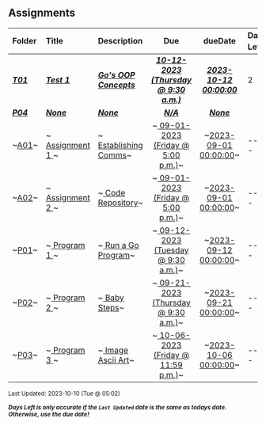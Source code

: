## Assignments

| Folder | Title | Description | Due | dueDate | Days Left<sup>*</sup> |
|:------|:------|:------|:-----:|:-----:|-----|
| ***<a href="https://github.com/rugbyprof/4143-PLC/tree/master/Assignments/T01">T01</a>*** | ***<a href="https://github.com/rugbyprof/4143-PLC/tree/master/Assignments/T01"> Test 1 </a>*** | ***<a href="https://github.com/rugbyprof/4143-PLC/tree/master/Assignments/T01"> Go's OOP Concepts</a>*** | ***<a href="https://github.com/rugbyprof/4143-PLC/tree/master/Assignments/T01"> 10-12-2023 (Thursday @ 9:30 a.m.)</a>*** | ***<a href="https://github.com/rugbyprof/4143-PLC/tree/master/Assignments/T01">2023-10-12 00:00:00</a>*** | 2 |
| ***<a href="https://github.com/rugbyprof/4143-PLC/tree/master/Assignments/P04">P04</a>*** | ***<a href="https://github.com/rugbyprof/4143-PLC/tree/master/Assignments/P04">None</a>*** | ***<a href="https://github.com/rugbyprof/4143-PLC/tree/master/Assignments/P04">None</a>*** | ***<a href="https://github.com/rugbyprof/4143-PLC/tree/master/Assignments/P04">N/A</a>*** | ***<a href="https://github.com/rugbyprof/4143-PLC/tree/master/Assignments/P04">None</a>*** |  |
| ~<a href="https://github.com/rugbyprof/4143-PLC/tree/master/Assignments/A01">A01</a>~ | ~<a href="https://github.com/rugbyprof/4143-PLC/tree/master/Assignments/A01"> Assignment 1 </a>~ | ~<a href="https://github.com/rugbyprof/4143-PLC/tree/master/Assignments/A01"> Establishing Comms</a>~ | ~<a href="https://github.com/rugbyprof/4143-PLC/tree/master/Assignments/A01"> 09-01-2023 (Friday @ 5:00 p.m.)</a>~ | ~<a href="https://github.com/rugbyprof/4143-PLC/tree/master/Assignments/A01">2023-09-01 00:00:00</a>~ | ---- |
| ~<a href="https://github.com/rugbyprof/4143-PLC/tree/master/Assignments/A02">A02</a>~ | ~<a href="https://github.com/rugbyprof/4143-PLC/tree/master/Assignments/A02"> Assignment 2 </a>~ | ~<a href="https://github.com/rugbyprof/4143-PLC/tree/master/Assignments/A02"> Code Repository</a>~ | ~<a href="https://github.com/rugbyprof/4143-PLC/tree/master/Assignments/A02"> 09-01-2023 (Friday @ 5:00 p.m.)</a>~ | ~<a href="https://github.com/rugbyprof/4143-PLC/tree/master/Assignments/A02">2023-09-01 00:00:00</a>~ | ---- |
| ~<a href="https://github.com/rugbyprof/4143-PLC/tree/master/Assignments/P01">P01</a>~ | ~<a href="https://github.com/rugbyprof/4143-PLC/tree/master/Assignments/P01"> Program 1 </a>~ | ~<a href="https://github.com/rugbyprof/4143-PLC/tree/master/Assignments/P01"> Run a Go Program</a>~ | ~<a href="https://github.com/rugbyprof/4143-PLC/tree/master/Assignments/P01"> 09-12-2023 (Tuesday @ 9:30 a.m.)</a>~ | ~<a href="https://github.com/rugbyprof/4143-PLC/tree/master/Assignments/P01">2023-09-12 00:00:00</a>~ | ---- |
| ~<a href="https://github.com/rugbyprof/4143-PLC/tree/master/Assignments/P02">P02</a>~ | ~<a href="https://github.com/rugbyprof/4143-PLC/tree/master/Assignments/P02"> Program 2 </a>~ | ~<a href="https://github.com/rugbyprof/4143-PLC/tree/master/Assignments/P02"> Baby Steps</a>~ | ~<a href="https://github.com/rugbyprof/4143-PLC/tree/master/Assignments/P02"> 09-21-2023 (Thursday @ 9:30 a.m.)</a>~ | ~<a href="https://github.com/rugbyprof/4143-PLC/tree/master/Assignments/P02">2023-09-21 00:00:00</a>~ | ---- |
| ~<a href="https://github.com/rugbyprof/4143-PLC/tree/master/Assignments/P03">P03</a>~ | ~<a href="https://github.com/rugbyprof/4143-PLC/tree/master/Assignments/P03"> Program 3 </a>~ | ~<a href="https://github.com/rugbyprof/4143-PLC/tree/master/Assignments/P03"> Image Ascii Art</a>~ | ~<a href="https://github.com/rugbyprof/4143-PLC/tree/master/Assignments/P03"> 10-06-2023 (Friday @ 11:59 p.m.)</a>~ | ~<a href="https://github.com/rugbyprof/4143-PLC/tree/master/Assignments/P03">2023-10-06 00:00:00</a>~ | ---- |

<sup>Last Updated: 2023-10-10 (Tue @ 05:02)</sup> 

<sup>***Days Left is only accurate if the `Last Updated` date is the same as todays date. Otherwise, use the due date!***</sup> 